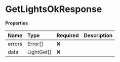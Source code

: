 # GetLightsOkResponse

**Properties**

| Name   | Type       | Required | Description |
| :----- | :--------- | :------- | :---------- |
| errors | Error[]    | ❌       |             |
| data   | LightGet[] | ❌       |             |

<!-- This file was generated by liblab | https://liblab.com/ -->
